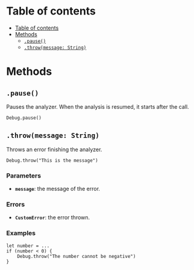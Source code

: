 
# Table of contents

- [Table of contents](#table-of-contents)
- [Methods](#methods)
  - [`.pause()`](#pause)
  - [`.throw(message: String)`](#throwmessage-string)

# Methods

## `.pause()`

Pauses the analyzer. When the analysis is resumed, it starts after the call. 

```lxm
Debug.pause()
```

## `.throw(message: String)`

Throws an error finishing the analyzer.

```lxm
Debug.throw("This is the message")
```

### Parameters

- **`message`**: the message of the error.

### Errors

- **`CustomError`**: the error thrown.

### Examples

```lxm
let number = ...
if (number < 0) {
    Debug.throw("The number cannot be negative")
}
```
